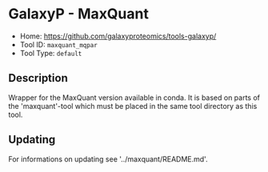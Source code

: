 GalaxyP - MaxQuant
==================

* Home: <https://github.com/galaxyproteomics/tools-galaxyp/>
* Tool ID: `maxquant_mqpar`
* Tool Type: `default`


Description
-----------

Wrapper for the MaxQuant version available in conda. 
It is based on parts of the 'maxquant'-tool which 
must be placed in the same tool directory as this tool.


Updating
--------

For informations on updating see '../maxquant/README.md'.
